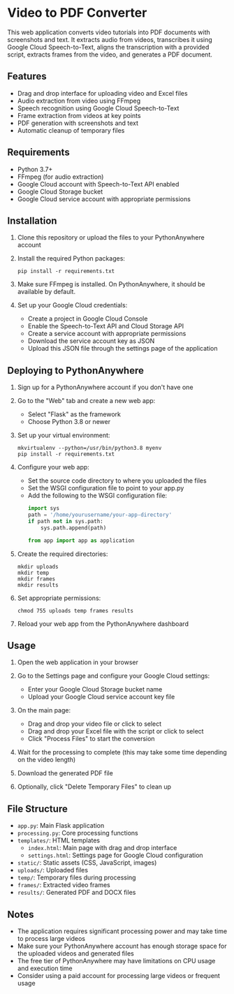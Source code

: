 # Video to PDF Converter

This web application converts video tutorials into PDF documents with screenshots and text. It extracts audio from videos, transcribes it using Google Cloud Speech-to-Text, aligns the transcription with a provided script, extracts frames from the video, and generates a PDF document.

## Features

- Drag and drop interface for uploading video and Excel files
- Audio extraction from video using FFmpeg
- Speech recognition using Google Cloud Speech-to-Text
- Frame extraction from videos at key points
- PDF generation with screenshots and text
- Automatic cleanup of temporary files

## Requirements

- Python 3.7+
- FFmpeg (for audio extraction)
- Google Cloud account with Speech-to-Text API enabled
- Google Cloud Storage bucket
- Google Cloud service account with appropriate permissions

## Installation

1. Clone this repository or upload the files to your PythonAnywhere account

2. Install the required Python packages:
   ```
   pip install -r requirements.txt
   ```

3. Make sure FFmpeg is installed. On PythonAnywhere, it should be available by default.

4. Set up your Google Cloud credentials:
   - Create a project in Google Cloud Console
   - Enable the Speech-to-Text API and Cloud Storage API
   - Create a service account with appropriate permissions
   - Download the service account key as JSON
   - Upload this JSON file through the settings page of the application

## Deploying to PythonAnywhere

1. Sign up for a PythonAnywhere account if you don't have one

2. Go to the "Web" tab and create a new web app:
   - Select "Flask" as the framework
   - Choose Python 3.8 or newer

3. Set up your virtual environment:
   ```
   mkvirtualenv --python=/usr/bin/python3.8 myenv
   pip install -r requirements.txt
   ```

4. Configure your web app:
   - Set the source code directory to where you uploaded the files
   - Set the WSGI configuration file to point to your app.py
   - Add the following to the WSGI configuration file:
     ```python
     import sys
     path = '/home/yourusername/your-app-directory'
     if path not in sys.path:
         sys.path.append(path)
     
     from app import app as application
     ```

5. Create the required directories:
   ```
   mkdir uploads
   mkdir temp
   mkdir frames
   mkdir results
   ```

6. Set appropriate permissions:
   ```
   chmod 755 uploads temp frames results
   ```

7. Reload your web app from the PythonAnywhere dashboard

## Usage

1. Open the web application in your browser

2. Go to the Settings page and configure your Google Cloud settings:
   - Enter your Google Cloud Storage bucket name
   - Upload your Google Cloud service account key file

3. On the main page:
   - Drag and drop your video file or click to select
   - Drag and drop your Excel file with the script or click to select
   - Click "Process Files" to start the conversion

4. Wait for the processing to complete (this may take some time depending on the video length)

5. Download the generated PDF file

6. Optionally, click "Delete Temporary Files" to clean up

## File Structure

- `app.py`: Main Flask application
- `processing.py`: Core processing functions
- `templates/`: HTML templates
  - `index.html`: Main page with drag and drop interface
  - `settings.html`: Settings page for Google Cloud configuration
- `static/`: Static assets (CSS, JavaScript, images)
- `uploads/`: Uploaded files
- `temp/`: Temporary files during processing
- `frames/`: Extracted video frames
- `results/`: Generated PDF and DOCX files

## Notes

- The application requires significant processing power and may take time to process large videos
- Make sure your PythonAnywhere account has enough storage space for the uploaded videos and generated files
- The free tier of PythonAnywhere may have limitations on CPU usage and execution time
- Consider using a paid account for processing large videos or frequent usage